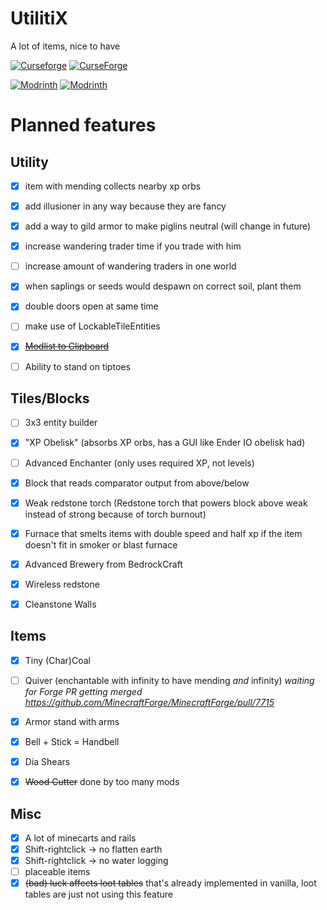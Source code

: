 # UtilitiX
A lot of items, nice to have

[![Curseforge](http://cf.way2muchnoise.eu/versions/For%20MC_463703_all.svg)](https://www.curseforge.com/minecraft/mc-mods/utilitix)
[![CurseForge](http://cf.way2muchnoise.eu/full_463703_downloads.svg)](https://www.curseforge.com/minecraft/mc-mods/utilitix)

[![Modrinth](https://modrinth-utils.vercel.app/api/badge/versions?id=MMMWYsjm&logo=true)](https://modrinth.com/mod/utilitix)
[![Modrinth](https://modrinth-utils.vercel.app/api/badge/downloads?id=MMMWYsjm&logo=true)](https://modrinth.com/mod/utilitix)

# Planned features
## Utility
- [x] item with mending collects nearby xp orbs
- [x] add illusioner in any way because they are fancy
- [x] add a way to gild armor to make piglins neutral (will change in future)
- [x] increase wandering trader time if you trade with him
- [ ] increase amount of wandering traders in one world
- [x] when saplings or seeds would despawn on correct soil, plant them
- [x] double doors open at same time
- [ ] make use of LockableTileEntities
- [x] ~~[Modlist to Clipboard](https://github.com/noeppi-noeppi/LibX/issues/6)~~
- [ ] Ability to stand on tiptoes


## Tiles/Blocks
- [ ] 3x3 entity builder
- [x] "XP Obelisk" (absorbs XP orbs, has a GUI like Ender IO obelisk had)
- [ ] Advanced Enchanter (only uses required XP, not levels)
- [x] Block that reads comparator output from above/below
- [x] Weak redstone torch (Redstone torch that powers block above weak instead of strong because of torch burnout)
- [x] Furnace that smelts items with double speed and half xp if the item doesn't fit in smoker or blast furnace
- [x] Advanced Brewery from BedrockCraft
- [x] Wireless redstone
- [x] Cleanstone Walls


## Items
- [x] Tiny (Char)Coal
- [ ] Quiver (enchantable with infinity to have mending *and* infinity) *waiting for Forge PR getting
  merged https://github.com/MinecraftForge/MinecraftForge/pull/7715*
- [x] Armor stand with arms
- [x] Bell + Stick = Handbell
- [x] Dia Shears
- [x] ~~Wood Cutter~~ done by too many mods


## Misc
- [x] A lot of minecarts and rails
- [x] Shift-rightclick -> no flatten earth
- [x] Shift-rightclick -> no water logging
- [ ] placeable items
- [x] ~~(bad) luck affects loot tables~~ that's already implemented in vanilla, loot tables are just not using this
  feature